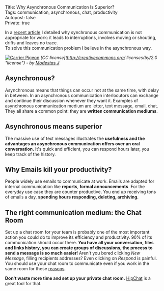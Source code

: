 Title: Why Asynchronous Communication Is Superior?   
Tags: communication, asynchronous, chat, productivity  
Autopost: false    
Private: true    

In a [recent article](http://needforair.com/why-you-shouldnt-use-synchronous-communicatio-70441 "recent article") 
I detailed why synchronous communication is not
appropriate for work: it leads to interruptions, involves moving or
shouting, drifts and leaves no trace.  
To solve this communication problem I believe in the asynchronous way.  


[![Carrier Pigeon](http://farm7.staticflickr.com/6052/6370949347_a66d54d217_m.jpg)](http://www.flickr.com/photos/68346521@N08/6370949347/)
*[CC license](http://creativecommons.org/ licenses/by/2.0 "license") - by [Modestas J](http://www.flickr.com/photos/68346521@N08/ "Author")*


## Asynchronous?  

Asynchronous means that things can occur not at the
same time, with delay in between. In an asynchronous communication
interlocutors can exchange and continue their discussion
whenever they want it. Examples of
asynchronous communication medium are letter, text message, email,
chat. They all share a common point: they are **written communication
mediums**.  

## Asynchronous means superior  

The massive use of text messages illustrates the **usefulness and the
advantages an asynchronous communication offers over an oral conversation.**
It's quick and efficient, you can respond hours later, you keep track of the history.

## Why Emails kill your productivity?  

People widely use emails to communicate at work. Emails are adapted for
internal communication like **reports, formal announcements**. For the
everyday use case they are counter productive. You end up receiving tons
of emails a day, **spending hours responding, deleting, archiving.**

## The right communication medium: the Chat Room  

Set up a chat room for your team is probably one of the most important
action you could do to improve its efficiency and productivity. 
90% of its communication should occur there. **You have all your
conversation, files and links history, you can create groups of discussions, 
the process to send a message is so much easier**! Aren't you bored
clicking *New Message*, filling recipients addresses? Even clicking on *Respond* 
is painful.  
You should use your chat room to communicate even if you work 
in the same room for these
[reasons](http://needforair.com/why-you-shouldnt-use-synchronous-communicatio-70441 "Previous post").  

**Don't waste more time and set up your private chat room.** 
[HipChat](http://www.hipchat.com "HipChat") is a great tool for that. 



